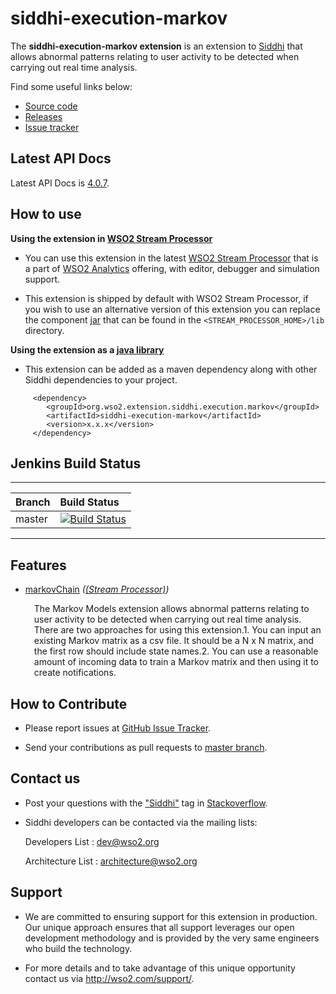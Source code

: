 siddhi-execution-markov
======================================

The **siddhi-execution-markov extension** is an extension to <a target="_blank" href="https://wso2.github.io/siddhi">Siddhi</a> that allows abnormal patterns relating to user activity to be detected when carrying out real time analysis.

Find some useful links below:

* <a target="_blank" href="https://github.com/wso2-extensions/siddhi-execution-markov">Source code</a>
* <a target="_blank" href="https://github.com/wso2-extensions/siddhi-execution-markov/releases">Releases</a>
* <a target="_blank" href="https://github.com/wso2-extensions/siddhi-execution-markov/issues">Issue tracker</a>

## Latest API Docs 

Latest API Docs is <a target="_blank" href="https://wso2-extensions.github.io/siddhi-execution-markov/api/4.0.7">4.0.7</a>.

## How to use 

**Using the extension in <a target="_blank" href="https://github.com/wso2/product-sp">WSO2 Stream Processor</a>**

* You can use this extension in the latest <a target="_blank" href="https://github.com/wso2/product-sp/releases">WSO2 Stream Processor</a> that is a part of <a target="_blank" href="http://wso2.com/analytics?utm_source=gitanalytics&utm_campaign=gitanalytics_Jul17">WSO2 Analytics</a> offering, with editor, debugger and simulation support. 

* This extension is shipped by default with WSO2 Stream Processor, if you wish to use an alternative version of this extension you can replace the component <a target="_blank" href="https://github.com/wso2-extensions/siddhi-execution-markov/releases">jar</a> that can be found in the `<STREAM_PROCESSOR_HOME>/lib` directory.

**Using the extension as a <a target="_blank" href="https://wso2.github.io/siddhi/documentation/running-as-a-java-library">java library</a>**

* This extension can be added as a maven dependency along with other Siddhi dependencies to your project.

```
     <dependency>
        <groupId>org.wso2.extension.siddhi.execution.markov</groupId>
        <artifactId>siddhi-execution-markov</artifactId>
        <version>x.x.x</version>
     </dependency>
```

## Jenkins Build Status

---

|  Branch | Build Status |
| :------ |:------------ | 
| master  | [![Build Status](https://wso2.org/jenkins/job/siddhi/job/siddhi-execution-markov/badge/icon)](https://wso2.org/jenkins/job/siddhi/job/siddhi-execution-markov/) |

---

## Features

* <a target="_blank" href="https://wso2-extensions.github.io/siddhi-execution-markov/api/4.0.7/#markovchain-stream-processor">markovChain</a> *(<a target="_blank" href="https://wso2.github.io/siddhi/documentation/siddhi-4.0/#stream-processor">(Stream Processor)</a>)*<br><div style="padding-left: 1em;"><p>The Markov Models extension allows abnormal patterns relating to user activity to be detected when carrying out real time analysis. There are two approaches for using this extension.1. You can input an existing Markov matrix as a csv file. It should be a N x N matrix,    and the first row should include state names.2. You can use a reasonable amount of incoming data to train a Markov matrix and then using it to   create notifications.</p></div>

## How to Contribute
 
  * Please report issues at <a target="_blank" href="https://github.com/wso2-extensions/siddhi-execution-markov/issues">GitHub Issue Tracker</a>.
  
  * Send your contributions as pull requests to <a target="_blank" href="https://github.com/wso2-extensions/siddhi-execution-markov/tree/master">master branch</a>. 
 
## Contact us 

 * Post your questions with the <a target="_blank" href="http://stackoverflow.com/search?q=siddhi">"Siddhi"</a> tag in <a target="_blank" href="http://stackoverflow.com/search?q=siddhi">Stackoverflow</a>. 
 
 * Siddhi developers can be contacted via the mailing lists:
 
    Developers List   : [dev@wso2.org](mailto:dev@wso2.org)
    
    Architecture List : [architecture@wso2.org](mailto:architecture@wso2.org)
 
## Support 

* We are committed to ensuring support for this extension in production. Our unique approach ensures that all support leverages our open development methodology and is provided by the very same engineers who build the technology. 

* For more details and to take advantage of this unique opportunity contact us via <a target="_blank" href="http://wso2.com/support?utm_source=gitanalytics&utm_campaign=gitanalytics_Jul17">http://wso2.com/support/</a>. 
